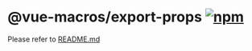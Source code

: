 # @vue-macros/export-props [![npm](https://img.shields.io/npm/v/@vue-macros/export-props.svg)](https://npmjs.com/package/@vue-macros/export-props)

Please refer to [README.md](https://github.com/sxzz/vue-macros#readme)
